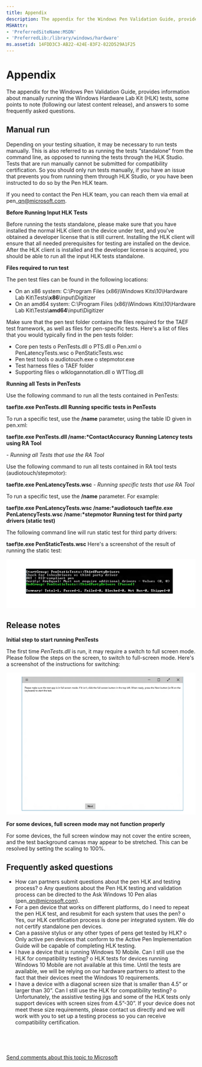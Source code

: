```yaml
---
title: Appendix
description: The appendix for the Windows Pen Validation Guide, provides information about manually running the Windows Hardware Lab Kit (HLK) tests, some points to note (following our latest content release), and answers to some frequently asked questions.
MSHAttr:
- 'PreferredSiteName:MSDN'
- 'PreferredLib:/library/windows/hardware'
ms.assetid: 14FDD3C3-AB22-424E-83F2-822D529A1F25
---
```


# Appendix


The appendix for the Windows Pen Validation Guide, provides information about manually running the Windows Hardware Lab Kit (HLK) tests, some points to note (following our latest content release), and answers to some frequently asked questions.

## Manual run


Depending on your testing situation, it may be necessary to run tests manually. This is also referred to as running the tests “standalone” from the command line, as opposed to running the tests through the HLK Studio. Tests that are run manually cannot be submitted for compatibility certification. So you should only run tests manually, if you have an issue that prevents you from running them through HLK Studio, or you have been instructed to do so by the Pen HLK team.

If you need to contact the Pen HLK team, you can reach them via email at pen\_qn@microsoft.com.

**Before Running Input HLK Tests**

Before running the tests standalone, please make sure that you have installed the normal HLK client on the device under test, and you've obtained a developer license that is still current. Installing the HLK client will ensure that all needed prerequisites for testing are installed on the device. After the HLK client is installed and the developer license is acquired, you should be able to run all the input HLK tests standalone.

**Files required to run test**

The pen test files can be found in the following locations:

-   On an x86 system:
    C:\\Program Files (x86)\\Windows Kits\\10\\Hardware Lab Kit\\Tests\\**x86**\\input\\Digitizer
-   On an amd64 system:
    C:\\Program Files (x86)\\Windows Kits\\10\\Hardware Lab Kit\\Tests\\**amd64**\\input\\Digitizer

Make sure that the pen test folder contains the files required for the TAEF test framework, as well as files for pen-specific tests. Here's a list of files that you would typically find in the pen tests folder:

-   Core pen tests
    o PenTests.dll
    o PTS.dll
    o Pen.xml
    o PenLatencyTests.wsc
    o PenStaticTests.wsc
-   Pen test tools
    o audiotouch.exe
    o stepmotor.exe
-   Test harness files
    o TAEF folder
-   Supporting files
    o wlklogannotation.dll
    o WTTlog.dll

**Running all Tests in PenTests**

Use the following command to run all the tests contained in PenTests:

**taef\\te.exe PenTests.dll**
**Running specific tests in PenTests**

To run a specific test, use the **/name** parameter, using the table ID given in pen.xml:

**taef\\te.exe PenTests.dll /name:\*ContactAccuracy**
**Running Latency tests using RA Tool**

*- Running all Tests that use the RA Tool*

Use the following command to run all tests contained in RA tool tests (audiotouch/stepmotor):

**taef\\te.exe PenLatencyTests.wsc**
*- Running specific tests that use RA Tool*

To run a specific test, use the **/name** parameter. For example:

**taef\\te.exe PenLatencyTests.wsc /name:\*audiotouch**
**taef\\te.exe PenLatencyTests.wsc /name:\*stepmotor**
**Running test for third party drivers (static test)**

The following command line will run static test for third party drivers:

**taef\\te.exe PenStaticTests.wsc**
Here's a screenshot of the result of running the static test:

![screenshot showing the result of running the static test for third party drivers.](images/pen-test-3rdparty.png)

## Release notes


**Initial step to start running PenTests**

The first time *PenTests.dll* is run, it may require a switch to full screen mode. Please follow the steps on the screen, to switch to full-screen mode. Here's a screenshot of the instructions for switching:

![screenshot of instructions for switching to full screen mode.](images/pen-test-fullscreen.png)

**For some devices, full screen mode may not function properly**

For some devices, the full screen window may not cover the entire screen, and the test background canvas may appear to be stretched. This can be resolved by setting the scaling to 100%.

## Frequently asked questions


-   How can partners submit questions about the pen HLK and testing process?
    o Any questions about the Pen HLK testing and validation process can be directed to the Ask Windows 10 Pen alias (pen\_qn@microsoft.com).
-   For a pen device that works on different platforms, do I need to repeat the pen HLK test, and resubmit for each system that uses the pen?
    o Yes, our HLK certification process is done per integrated system. We do not certify standalone pen devices.
-   Can a passive stylus or any other types of pens get tested by HLK?
    o Only active pen devices that conform to the Active Pen Implementation Guide will be capable of completing HLK testing.
-   I have a device that is running Windows 10 Mobile. Can I still use the HLK for compatibility testing?
    o HLK tests for devices running Windows 10 Mobile are not available at this time. Until the tests are available, we will be relying on our hardware partners to attest to the fact that their devices meet the Windows 10 requirements.
-   I have a device with a diagonal screen size that is smaller than 4.5” or larger than 30”. Can I still use the HLK for compatibility testing?
    o Unfortunately, the assistive testing jigs and some of the HLK tests only support devices with screen sizes from 4.5”-30”. If your device does not meet these size requirements, please contact us directly and we will work with you to set up a testing process so you can receive compatibility certification.

 

 

[Send comments about this topic to Microsoft](mailto:wsddocfb@microsoft.com?subject=Documentation%20feedback%20%5Bp_WEG_Hardware\p_weg_hardware%5D:%20Appendix%20%20RELEASE:%20%285/9/2016%29&body=%0A%0APRIVACY%20STATEMENT%0A%0AWe%20use%20your%20feedback%20to%20improve%20the%20documentation.%20We%20don't%20use%20your%20email%20address%20for%20any%20other%20purpose,%20and%20we'll%20remove%20your%20email%20address%20from%20our%20system%20after%20the%20issue%20that%20you're%20reporting%20is%20fixed.%20While%20we're%20working%20to%20fix%20this%20issue,%20we%20might%20send%20you%20an%20email%20message%20to%20ask%20for%20more%20info.%20Later,%20we%20might%20also%20send%20you%20an%20email%20message%20to%20let%20you%20know%20that%20we've%20addressed%20your%20feedback.%0A%0AFor%20more%20info%20about%20Microsoft's%20privacy%20policy,%20see%20http://privacy.microsoft.com/default.aspx. "Send comments about this topic to Microsoft")




